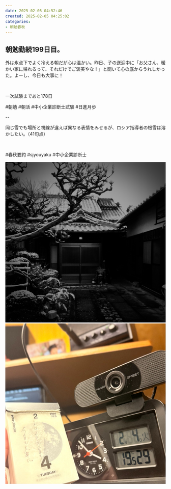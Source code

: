 ```yaml
---
date: 2025-02-05 04:52:46
created: 2025-02-05 04:25:02
categories:
- 朝勉春秋
---
```


## 朝勉勤続199日目。

外は氷点下でよく冷える朝だが心は温かい。昨日、子の送迎中に「お父さん、暖かい家に帰れるって、それだけでご褒美やな！」と聞いて心の底からうれしかった。よーし、今日も大事に！

<br>

一次試験まであと178日

#朝勉 #朝活 #中小企業診断士試験 #日進月歩

  

\--

同じ雪でも場所と視線が違えば異なる表情をみせるが、ロシア指導者の根雪は溶かしたい。（41句点）

<br>

#春秋要約 #sjyouyaku #中小企業診断士

  
![](Files/IMG_2741.JPG)![](Files/IMG_0942.jpeg)